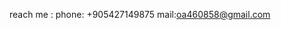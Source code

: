 reach me : phone: +905427149875 mail:oa460858@gmail.com

<!---
OmarAmirAhamada/OmarAmirAhamada is a ✨ special ✨ repository because its `README.md` (this file) appears on your GitHub profile.
You can click the Preview link to take a look at your changes.
--->
